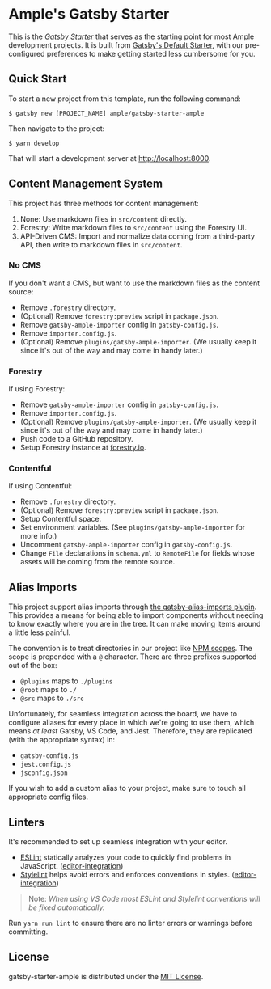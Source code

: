 # Ample's Gatsby Starter

This is the [_Gatsby Starter_](https://www.gatsbyjs.org/docs/creating-a-starter/) that serves as the starting point for most Ample development projects. It is built from [Gatsby's Default Starter](https://github.com/gatsbyjs/gatsby-starter-default), with our pre-configured preferences to make getting started less cumbersome for you.

## Quick Start

To start a new project from this template, run the following command:

    $ gatsby new [PROJECT_NAME] ample/gatsby-starter-ample

Then navigate to the project:

    $ yarn develop

That will start a development server at [http://localhost:8000](http://localhost:8000).

## Content Management System

This project has three methods for content management:

1. None: Use markdown files in `src/content` directly.
2. Forestry: Write markdown files to `src/content` using the Forestry UI.
3. API-Driven CMS: Import and normalize data coming from a third-party API, then write to markdown files in `src/content`.

### No CMS

If you don't want a CMS, but want to use the markdown files as the content source:

- Remove `.forestry` directory.
- (Optional) Remove `forestry:preview` script in `package.json`.
- Remove `gatsby-ample-importer` config in `gatsby-config.js`.
- Remove `importer.config.js`.
- (Optional) Remove `plugins/gatsby-ample-importer`. (We usually keep it since it's out of the way and may come in handy later.)

### Forestry

If using Forestry:

- Remove `gatsby-ample-importer` config in `gatsby-config.js`.
- Remove `importer.config.js`.
- (Optional) Remove `plugins/gatsby-ample-importer`. (We usually keep it since it's out of the way and may come in handy later.)
- Push code to a GitHub repository.
- Setup Forestry instance at [forestry.io](https://www.forestry.io/).

### Contentful

If using Contentful:

- Remove `.forestry` directory.
- (Optional) Remove `forestry:preview` script in `package.json`.
- Setup Contentful space.
- Set environment variables. (See `plugins/gatsby-ample-importer` for more info.)
- Uncomment `gatsby-ample-importer` config in `gatsby-config.js`.
- Change `File` declarations in `schema.yml` to `RemoteFile` for fields whose assets will be coming from the remote source.

## Alias Imports

This project support alias imports through [the gatsby-alias-imports plugin](https://www.gatsbyjs.org/packages/gatsby-alias-imports/). This provides a means for being able to import components without needing to know exactly where you are in the tree. It can make moving items around a little less painful.

The convention is to treat directories in our project like [NPM scopes](https://docs.npmjs.com/about-scopes). The scope is prepended with a `@` character. There are three prefixes supported out of the box:

- `@plugins` maps to `./plugins`
- `@root` maps to `./`
- `@src` maps to `./src`

Unfortunately, for seamless integration across the board, we have to configure aliases for every place in which we're going to use them, which means _at least_ Gatsby, VS Code, and Jest. Therefore, they are replicated (with the appropriate syntax) in:

- `gatsby-config.js`
- `jest.config.js`
- `jsconfig.json`

If you wish to add a custom alias to your project, make sure to touch all appropriate config files.

## Linters

It's recommended to set up seamless integration with your editor.

- [ESLint](http://eslint.org/) statically analyzes your code to quickly find problems in JavaScript. ([editor-integration](http://eslint.org/docs/user-guide/integrations#editors))
- [Stylelint](https://stylelint.io) helps avoid errors and enforces conventions in styles. ([editor-integration](https://stylelint.io/user-guide/complementary-tools/#editor-plugins)\)

> Note: _When using VS Code most ESLint and Stylelint conventions will be fixed automatically._

Run `yarn run lint` to ensure there are no linter errors or warnings before committing.

## License

gatsby-starter-ample is distributed under the [MIT License](LICENSE.md).

